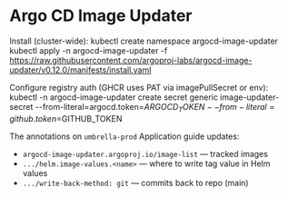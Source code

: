 # Argo CD Image Updater

Install (cluster-wide):
kubectl create namespace argocd-image-updater
kubectl apply -n argocd-image-updater -f https://raw.githubusercontent.com/argoproj-labs/argocd-image-updater/v0.12.0/manifests/install.yaml


Configure registry auth (GHCR uses PAT via imagePullSecret or env):
kubectl -n argocd-image-updater create secret generic image-updater-secret
--from-literal=argocd.token=$ARGOCD_TOKEN
--from-literal=github.token=$GITHUB_TOKEN

The annotations on `umbrella-prod` Application guide updates:
- `argocd-image-updater.argoproj.io/image-list` — tracked images
- `.../helm.image-values.<name>` — where to write tag value in Helm values
- `.../write-back-method: git` — commits back to repo (main)